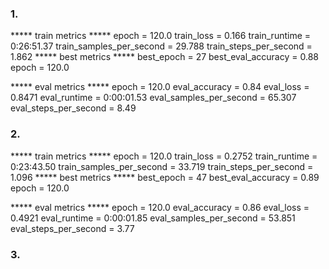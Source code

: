 ### 1.

***** train metrics *****
  epoch                    =      120.0
  train_loss               =      0.166
  train_runtime            = 0:26:51.37
  train_samples_per_second =     29.788
  train_steps_per_second   =      1.862
***** best metrics *****
  best_epoch         =    27
  best_eval_accuracy =  0.88
  epoch              = 120.0

***** eval metrics *****
  epoch                   =      120.0
  eval_accuracy           =       0.84
  eval_loss               =     0.8471
  eval_runtime            = 0:00:01.53
  eval_samples_per_second =     65.307
  eval_steps_per_second   =       8.49

### 2.

***** train metrics *****
  epoch                    =      120.0
  train_loss               =     0.2752
  train_runtime            = 0:23:43.50
  train_samples_per_second =     33.719
  train_steps_per_second   =      1.096
***** best metrics *****
  best_epoch         =    47
  best_eval_accuracy =  0.89
  epoch              = 120.0

***** eval metrics *****
  epoch                   =      120.0
  eval_accuracy           =       0.86
  eval_loss               =     0.4921
  eval_runtime            = 0:00:01.85
  eval_samples_per_second =     53.851
  eval_steps_per_second   =       3.77

### 3.